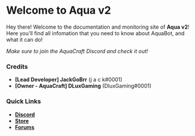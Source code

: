 # Welcome to Aqua v2
Hey there! Welcome to the documentation and monitoring site of **Aqua v2**!
Here you'll find all infomation that you need to know about AquaBot, and what it can do!

*Make sure to join the AquaCraft Discord and check it out!*

### Credits
- **[Lead Developer] JackGoBrr** (j a c k#0001)
- **[Owner - AquaCraft] DLuxGaming** (DluxGaming#0001)

### Quick Links
- [**Discord**](https://go.aquacraft.cc/discord)
- [**Store**](https://store.aquacraft.cc)
- [**Forums**](https://forums.aquacraft.cc)
